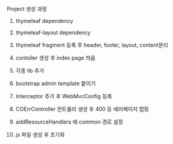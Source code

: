 Project 생성 과정 

1. thymeleaf dependency 
2. thymeleaf-layout dependency
3. thymeleaf fragment 등록 후 header, footer, layout, content분리
4. contoller 생성 후 index page 띄움
5. 각종 lib 추가

6. bootstrap admin template 붙이기
7. Interceptor 추가 후 WebMvcConfig 등록

8. COErrController 컨트롤러 생성 후 400 등 에러페이지 맵핑
9. addResourceHandlers 에 common 경로 설정
10. js 파일 생성 후 초기화